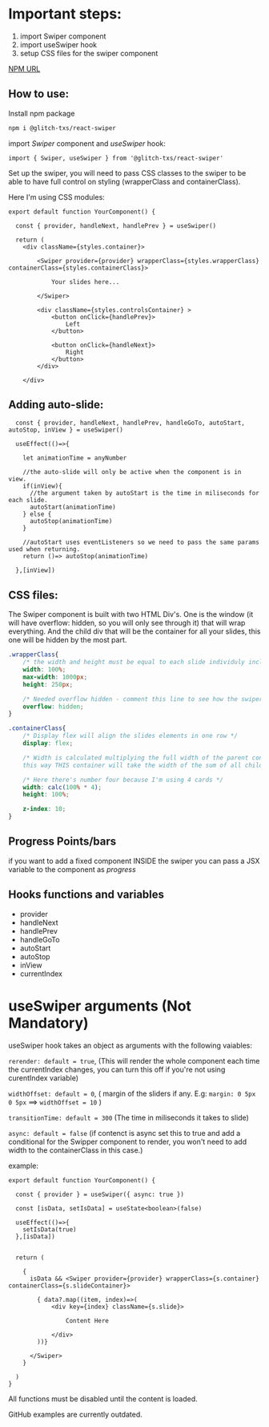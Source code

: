 # Important steps:

1. import Swiper component
2. import useSwiper hook
3. setup CSS files for the swiper component

[NPM URL](https://www.npmjs.com/package/@glitch-txs/react-swiper)

## How to use:

Install npm package 

```bash
npm i @glitch-txs/react-swiper
```

import *Swiper* component and *useSwiper* hook:

```tsx
import { Swiper, useSwiper } from '@glitch-txs/react-swiper'
```

Set up the swiper, you will need to pass CSS classes to the swiper to be able to have full control on styling (wrapperClass and containerClass).

Here I'm using CSS modules:

```tsx
export default function YourComponent() {

  const { provider, handleNext, handlePrev } = useSwiper()
  
  return (
    <div className={styles.container}>

        <Swiper provider={provider} wrapperClass={styles.wrapperClass} containerClass={styles.containerClass}>

            Your slides here...

        </Swiper>

        <div className={styles.controlsContainer} >
            <button onClick={handlePrev}>
                Left
            </button>

            <button onClick={handleNext}>
                Right
            </button>
        </div>

    </div>    
```

## Adding auto-slide:

```tsx
  const { provider, handleNext, handlePrev, handleGoTo, autoStart, autoStop, inView } = useSwiper()

  useEffect(()=>{

    let animationTime = anyNumber

    //the auto-slide will only be active when the component is in view.
    if(inView){
      //the argument taken by autoStart is the time in miliseconds for each slide. 
      autoStart(animationTime)
    } else {
      autoStop(animationTime)
    }

    //autoStart uses eventListeners so we need to pass the same params used when returning.
    return ()=> autoStop(animationTime)

  },[inView])
```

## CSS files:

The Swiper component is built with two HTML Div's. One is the window (it will have overflow: hidden, so you will only see through it) that will wrap everything. 
And the child div that will be the container for all your slides, this one will be hidden by the most part.

```css
.wrapperClass{
    /* the width and height must be equal to each slide individuly including their margins */
    width: 100%;
    max-width: 1000px;
    height: 250px;

    /* Needed overflow hidden - comment this line to see how the swiper works internaly */
    overflow: hidden;
}

.containerClass{
    /* Display flex will align the slides elements in one row */
    display: flex;

    /* Width is calculated multiplying the full width of the parent container by the number of slider elements inside the swiper,
    this way THIS container will take the width of the sum of all children elements. Width: calc(100% * numberOfCards) */

    /* Here there's number four because I'm using 4 cards */
    width: calc(100% * 4);
    height: 100%;

    z-index: 10;
}
```

## Progress Points/bars

if you want to add a fixed component INSIDE the swiper you can pass a JSX variable to the component as *progress*

## Hooks functions and variables

- provider
- handleNext
- handlePrev
- handleGoTo
- autoStart
- autoStop
- inView
- currentIndex

# useSwiper arguments (Not Mandatory)

useSwiper hook takes an object as arguments with the following vaiables:

`rerender: default = true`, (This will render the whole component each time the currentIndex changes, you can turn this off if you're not using curentIndex variable)

`widthOffset: default = 0`, ( margin of the sliders if any. E.g: `margin: 0 5px 0 5px`  ==> `widthOffset = 10` )

`transitionTime: default = 300` (The time in miliseconds it takes to slide)

`async: default = false` (if contenct is async set this to true and add a conditional for the Swipper component to render, you won't need to add width to the containerClass in this case.)

example:


```tsx
export default function YourComponent() {

  const { provider } = useSwiper({ async: true })

  const [isData, setIsData] = useState<boolean>(false)

  useEffect(()=>{
    setIsData(true)
  },[isData])

  
  return (

    {
      isData && <Swiper provider={provider} wrapperClass={s.container} containerClass={s.slideContainer}>

        { data?.map((item, index)=>(
            <div key={index} className={s.slide}>

                Content Here

            </div>
        ))}

      </Swiper>
    }

  )
}
```
All functions must be disabled until the content is loaded.

GitHub examples are currently outdated.


